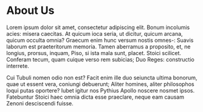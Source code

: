 # About Us

Lorem ipsum dolor sit amet, consectetur adipiscing elit. Bonum incolumis acies: misera caecitas. At quicum ioca seria, ut dicitur, quicum arcana, quicum occulta omnia? Graecum enim hunc versum nostis omnes-: Suavis laborum est praeteritorum memoria. Tamen aberramus a proposito, et, ne longius, prorsus, inquam, Piso, si ista mala sunt, placet. Stoici scilicet. Conferam tecum, quam cuique verso rem subicias; Duo Reges: constructio interrete.

Cui Tubuli nomen odio non est? Facit enim ille duo seiuncta ultima bonorum, quae ut essent vera, coniungi debuerunt; Aliter homines, aliter philosophos loqui putas oportere? Iubet igitur nos Pythius Apollo noscere nosmet ipsos. Fatebuntur Stoici haec omnia dicta esse praeclare, neque eam causam Zenoni desciscendi fuisse.

